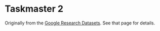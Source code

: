 # Taskmaster 2

Originally from the
[Google Research Datasets](https://github.com/google-research-datasets/Taskmaster/blob/master/TM-2-2020/README.md).
See that page for details.
